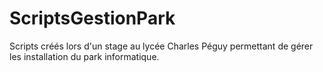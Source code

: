 # ScriptsGestionPark
Scripts créés lors d'un stage au lycée Charles Péguy permettant de gérer les installation du park informatique.
